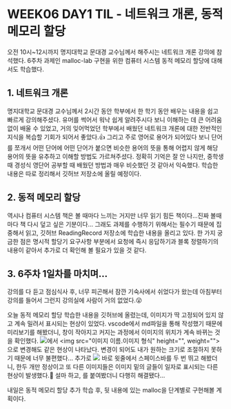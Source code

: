 # WEEK06 DAY1 TIL - 네트워크 개론, 동적 메모리 할당
오전 10시~12시까지 명지대학교 문대경 교수님께서 해주시는 네트워크 개론 강의에 참석했다.
6주차 과제인 malloc-lab 구현을 위한 컴퓨터 시스템 동적 메모리 할당에 대해서도 학습했다.

## 1. 네트워크 개론
명지대학교 문대경 교수님께서 2시간 동안 학부에서 한 학기 동안 배우는 내용을 쉽고 빠르게 강의해주셨다.
유머를 썩어서 워낙 쉽게 알려주시다 보니 이해하는 데 큰 어려움 없이 배울 수 있었고, 거의 잊어먹었던 학부에서 배웠던 네트워크 개론에 대한 전반적인 지식을 복습할 기회가 되어서 좋았다.👍
그리고 주로 영어로 용어가 되어있다 보니 단어를 쪼개서 어떤 단어에 어떤 단어가 붙으면 비슷한 용어의 뜻을 통해 어렵지 않게 해당 용어의 뜻을 유추하고 이해할 방법도 가르쳐주셨다.
정확히 기억은 잘 안 나지만, 중학생 때 경성식 영단어 공부할 때 배웠던 방법과 매우 비슷했던 것 같아서 익숙했다.
학습한 내용은 따로 정리해서 깃허브 저장소에 올릴 예정이다.

## 2. 동적 메모리 할당
역시나 컴퓨터 시스템 책은 볼 때마다 느끼는 거지만 너무 읽기 힘든 책이다...진짜 볼때마다 책 다시 덮고 싶은 기분이다...
그래도 과제를 수행하기 위해서는 필수기 때문에 집중해서 읽고, 깃허브 ReadingRecord 저장소에 학습한 내용을 올리고 있다.
한 가지 궁금한 점은 명시적 할당기 요구사항 부분에서 요청에 즉시 응답하기과 블록 정렬하기의 내용이 같아서 추가로 더 확인해 볼 필요가 있을 것 같다.

## 3. 6주차 1일차를 마치며...
강의를 다 듣고 점심식사 후, 너무 피곤해서 잠깐 기숙사에서 쉬었다가 왔는데 아침부터 강의를 들어서 그런지 강의실에 사람이 거의 없었다.😮

오늘 동적 메모리 할당 학습한 내용을 깃허브에 올렸는데, 이미지가 딱 고정되어 있지 않고 계속 밀려서 표시되는 현상이 있었다.
vscode에서 md파일을 통해 작성했기 때문에 미리보기를 해봤더니, 창이 작아지고 커지는 과정에서 이미지의 위치가 계속 바뀌는 것을 확인했다.
<img src="이미지 이름.이미지 형식">에서 <img src="이미지 이름.이미지 형식" height="", weight="">으로 변경해도 같은 현상이 나타났다.
변경이 되어도 내가 원하는 크기로 조절하지 못하기 때문에 너무 불편했다...
추가로 <img src="이미지 이름.이미지 형식"> 바로 윗줄에서 스페이스바를 두 번 뛰고 해봤더니, 한두 개만 정상이고 또 다른 이미지들은 이미지 밑의 글들이 일자로 표시되는 다른 현상이 발생했다.🤬
설마 하고, </img>를 붙여봤더니 다행히 해결됐다...

내일은 동적 메모리 할당 추가 학습 후, 뒷 내용에 있는 malloc을 단계별로 구현해볼 계획이다.